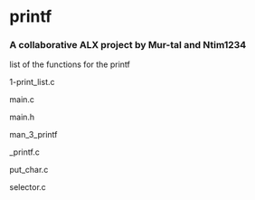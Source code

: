 # printf

### A collaborative ALX project by Mur-tal and Ntim1234
list of the functions for the printf

1-print_list.c

main.c

main.h

man_3_printf

_printf.c

put_char.c

selector.c

